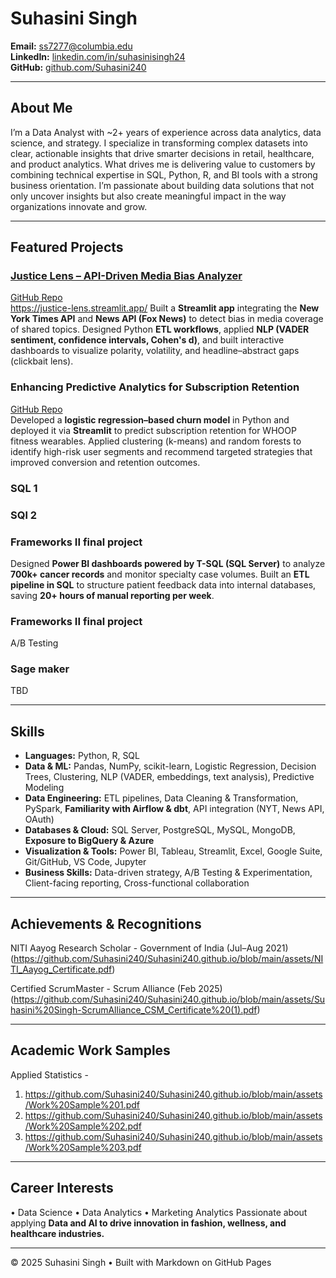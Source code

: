 # Suhasini Singh  

 **Email:** [ss7277@columbia.edu](mailto:ss7277@columbia.edu)  
 **LinkedIn:** [linkedin.com/in/suhasinisingh24](https://linkedin.com/in/suhasinisingh24)  
 **GitHub:** [github.com/Suhasini240](https://github.com/Suhasini240)  

---

##  About Me  
I’m a Data Analyst with ~2+ years of experience across data analytics, data science, and strategy. I specialize in transforming complex datasets into clear, actionable insights that drive smarter decisions in retail, healthcare, and product analytics. What drives me is delivering value to customers by combining technical expertise in SQL, Python, R, and BI tools with a strong business orientation. I’m passionate about building data solutions that not only uncover insights but also create meaningful impact in the way organizations innovate and grow.

---


##  Featured Projects  

### [Justice Lens – API-Driven Media Bias Analyzer](https://justice-lens.streamlit.app/)  
[GitHub Repo](https://github.com/Suhasini240/Justice-Lens)  
https://justice-lens.streamlit.app/
Built a **Streamlit app** integrating the **New York Times API** and **News API (Fox News)** to detect bias in media coverage of shared topics. Designed Python **ETL workflows**, applied **NLP (VADER sentiment, confidence intervals, Cohen's d)**, and built interactive dashboards to visualize polarity, volatility, and headline–abstract gaps (clickbait lens).  

### Enhancing Predictive Analytics for Subscription Retention  
[GitHub Repo](https://github.com/Suhasini240/YourRepoHere)  
Developed a **logistic regression–based churn model** in Python and deployed it via **Streamlit** to predict subscription retention for WHOOP fitness wearables. Applied clustering (k-means) and random forests to identify high-risk user segments and recommend targeted strategies that improved conversion and retention outcomes.  

### SQL 1


### SQl 2 

### Frameworks II final project  
Designed **Power BI dashboards powered by T-SQL (SQL Server)** to analyze **700k+ cancer records** and monitor specialty case volumes. Built an **ETL pipeline in SQL** to structure patient feedback data into internal databases, saving **20+ hours of manual reporting per week**. 

### Frameworks II final project  
A/B Testing 

### Sage maker
TBD

---

##  Skills  

- **Languages:** Python, R, SQL  
- **Data & ML:** Pandas, NumPy, scikit-learn, Logistic Regression, Decision Trees, Clustering, NLP (VADER, embeddings, text analysis), Predictive Modeling  
- **Data Engineering:** ETL pipelines, Data Cleaning & Transformation, PySpark, **Familiarity with Airflow & dbt**, API integration (NYT, News API, OAuth)  
- **Databases & Cloud:** SQL Server, PostgreSQL, MySQL, MongoDB, **Exposure to BigQuery & Azure**  
- **Visualization & Tools:** Power BI, Tableau, Streamlit, Excel, Google Suite, Git/GitHub, VS Code, Jupyter  
- **Business Skills:** Data-driven strategy, A/B Testing & Experimentation, Client-facing reporting, Cross-functional collaboration

---
## Achievements & Recognitions
NITI Aayog Research Scholar - Government of India (Jul–Aug 2021)
(https://github.com/Suhasini240/Suhasini240.github.io/blob/main/assets/NITI_Aayog_Certificate.pdf)

Certified ScrumMaster - Scrum Alliance (Feb 2025)
(https://github.com/Suhasini240/Suhasini240.github.io/blob/main/assets/Suhasini%20Singh-ScrumAlliance_CSM_Certificate%20(1).pdf)

-----
## Academic Work Samples 

Applied Statistics - 
1. https://github.com/Suhasini240/Suhasini240.github.io/blob/main/assets/Work%20Sample%201.pdf
2. https://github.com/Suhasini240/Suhasini240.github.io/blob/main/assets/Work%20Sample%202.pdf
3. https://github.com/Suhasini240/Suhasini240.github.io/blob/main/assets/Work%20Sample%203.pdf

---
##  Career Interests  
• Data Science • Data Analytics • Marketing Analytics 
Passionate about applying **Data and AI to drive innovation in fashion, wellness, and healthcare industries.**  

---

© 2025 Suhasini Singh • Built with Markdown on GitHub Pages  
